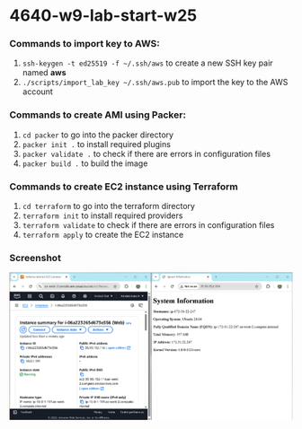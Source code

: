 # 4640-w9-lab-start-w25

### Commands to import key to AWS:

1. `ssh-keygen -t ed25519 -f ~/.ssh/aws` to create a new SSH key pair named **aws**
2. `./scripts/import_lab_key ~/.ssh/aws.pub` to import the key to the AWS account

### Commands to create AMI using Packer:

1. `cd packer` to go into the packer directory
2. `packer init .` to install required plugins
3. `packer validate .` to check if there are errors in configuration files
4. `packer build .` to build the image

### Commands to create EC2 instance using Terraform

1. `cd terraform` to go into the terraform directory
2. `terraform init` to install required providers
3. `terraform validate` to check if there are errors in configuration files
4. `terraform apply` to create the EC2 instance

### Screenshot

![img](./screenshot.png)